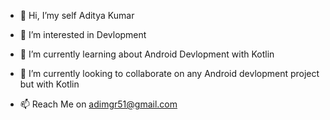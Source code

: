 - 👋 Hi, I’my self Aditya Kumar
- 👀 I’m interested in Devlopment
- 🌱 I’m currently learning about Android Devlopment with Kotlin
- 💞️ I’m currently looking to collaborate on any Android devlopment project but with Kotlin 

- 📫 Reach Me on adimgr51@gmail.com

